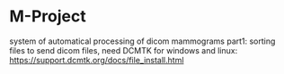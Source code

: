 # M-Project
system of automatical processing of dicom mammograms
part1: sorting files
to send dicom files, need DCMTK
for windows and linux: https://support.dcmtk.org/docs/file_install.html
